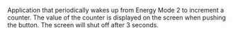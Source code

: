 Application that periodically wakes up from Energy Mode 2 to increment a counter. The value of the counter is displayed on the screen when pushing the button.
The screen will shut off after 3 seconds.